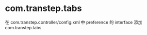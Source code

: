 # com.transtep.tabs

在 com.transtep.controller/config.xml 中 preference 的 interface 添加 com.transtep.tabs
